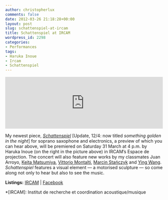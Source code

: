 ```yaml
---
author: christopherlux
comments: false
date: 2012-03-26 21:18:28+00:00
layout: post
slug: schattenspiel-at-ircam
title: Schattenspiel at IRCAM
wordpress_id: 2298
categories:
- Performances
tags:
- Haruka Inoue
- Ircam
- Schattenspiel
---
```


<p><iframe width="100%" height="166" scrolling="no" frameborder="no" src="http://w.soundcloud.com/player/?url=http%3A%2F%2Fapi.soundcloud.com%2Ftracks%2F41044502&amp;auto_play=false&amp;show_artwork=true&amp;color=77101C"></iframe></p>

My newest piece, _[Schattenspiel](/2012/03/something-golden-in-the-night/)_ [Update, 12/4: now titled _some­thing golden in the night_] for soprano saxophone and electronics, a preview of which you can hear above, will be premiered on Saturday 31 March at 4 p.m. by Haruka Inoue (on the right in the picture above) in IRCAM’s Espace de projection. The concert will also feature new works by my classmates Juan Arroyo, [Keita Matsumiya](http://keita-matsumiya.com/), [Vittorio Montalti](http://www.vittoriomontalti.com/), [Marcin Stańczyk](http://marcinstanczyk.com/) and [Ying Wang](http://www.yingwang.de/). _Schattenspiel_ features a visual element — a motorised sculpture — so come along not only to hear but also to see the music.

**Listings:** [IRCAM](http://www.ircam.fr/concerts_spectacles.html?event=1052) \| [Facebook](http://www.facebook.com/events/305322429532912/)

*[IRCAM]: Institut de recherche et coordination acoustique/musique
